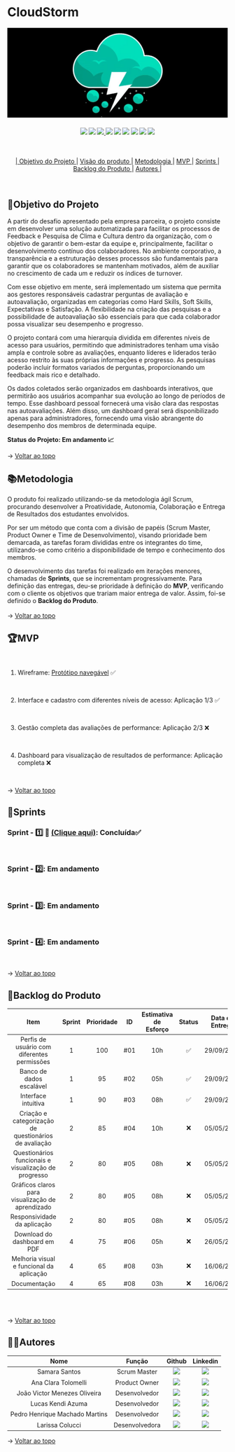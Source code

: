 <span id="topo">

# **CloudStorm**
<p align="center">
      <img src=Documents/Assets/logo.jpg alt="logo da Pandora Box">
<br>
<h4 align="center">
 <a href="" target="_blank"><img src="https://camo.githubusercontent.com/d4cfec9550517aa67567e29843e3880ebf50bd7eeceafcd3b82875f17c9f564e/68747470733a2f2f696d672e736869656c64732e696f2f62616467652f747970657363726970742d2532333030374143432e7376673f7374796c653d666f722d7468652d6261646765266c6f676f3d74797065736372697074266c6f676f436f6c6f723d7768697465" target="_blank"></a>   <a href="https://www.figma.com" target="_blank"><img src="https://img.shields.io/badge/-Figma-%23E4405F?style=for-the-badge&logo=Figma&logoColor=white" target="_blank"></a>  <a href="https://code.visualstudio.com" target="_blank"><img src="https://img.shields.io/badge/-Visual Studio Code-%2384CE?style=for-the-badge&logo=Visual Studio Code&logoColor=white"
 </a> <a href="" target="_blank"><img src="https://img.shields.io/badge/firebase-a08021?style=for-the-badge&logo=firebase&logoColor=ffcd34" target="_blank"></a> <a href="" target="_blank"><img src="https://img.shields.io/badge/mysql-4479A1.svg?style=for-the-badge&logo=mysql&logoColor=white" target="_blank"></a> <a href="" 
 target="_blank"><img src="https://img.shields.io/badge/jira-%230A0FFF.svg?style=for-the-badge&logo=jira&logoColor=white" target="_blank"></a> <a href="" target="_blank">
 <img src="https://img.shields.io/badge/Microsoft_Excel-217346?style=for-the-badge&logo=microsoft-excel&logoColor=white" target="_blank"></a> <a href="" target="_blank">
 <img src="https://img.shields.io/badge/vite-%23646CFF.svg?style=for-the-badge&logo=vite&logoColor=white" target="_blank"></a> <a href="" target="_blank">
 <img src="https://img.shields.io/badge/react-%2320232a.svg?style=for-the-badge&logo=react&logoColor=%2361DAFB" target="_blank"></a> <a href="" target="_blank">
</h4>
<br>

<p align="center">
    |
  <a href ="#objetivo-do-projeto">  Objetivo do Projeto </a>  |     
  <a href ="#visaoproduto"> Visão do produto </a>  |
  <a href ="#metodologia"> Metodologia </a>  |
  <a href ="#mvp"> MVP </a>  |
  <a href ="#sprints"> Sprints </a>  |
  <a href ="#backlog-do-produto"> Backlog do Produto </a>  | 
  <span id="objetivo-do-projeto">
  <a href ="#autores"> Autores </a>  |
</p>
</br>

## 📌Objetivo do Projeto

A partir do desafio apresentado pela empresa parceira, o projeto consiste em desenvolver uma solução automatizada para facilitar os processos de Feedback e Pesquisa de Clima e Cultura dentro da organização, com o objetivo de garantir o bem-estar da equipe e, principalmente, facilitar o desenvolvimento contínuo dos colaboradores. No ambiente corporativo, a transparência e a estruturação desses processos são fundamentais para garantir que os colaboradores se mantenham motivados, além de auxiliar no crescimento de cada um e reduzir os índices de turnover.

Com esse objetivo em mente, será implementado um sistema que permita aos gestores responsáveis cadastrar perguntas de avaliação e autoavaliação, organizadas em categorias como Hard Skills, Soft Skills, Expectativas e Satisfação. A flexibilidade na criação das pesquisas e a possibilidade de autoavaliação são essenciais para que cada colaborador possa visualizar seu desempenho e progresso.

O projeto contará com uma hierarquia dividida em diferentes níveis de acesso para usuários, permitindo que administradores tenham uma visão ampla e controle sobre as avaliações, enquanto líderes e liderados terão acesso restrito às suas próprias informações e progresso. As pesquisas poderão incluir formatos variados de perguntas, proporcionando um feedback mais rico e detalhado.

Os dados coletados serão organizados em dashboards interativos, que permitirão aos usuários acompanhar sua evolução ao longo de períodos de tempo. Esse dashboard pessoal fornecerá uma visão clara das respostas nas autoavaliações. Além disso, um dashboard geral será disponibilizado apenas para administradores, fornecendo uma visão abrangente do desempenho dos membros de determinada equipe.

**Status do Projeto: Em andamento 📈**

→ [Voltar ao topo](#topo)
<br> 

<span id="metodologia">

## 📚Metodologia

O produto foi realizado utilizando-se da metodologia ágil Scrum, procurando desenvolver a Proatividade, Autonomia, Colaboração e Entrega de Resultados dos estudantes envolvidos. 

Por ser um método que conta com a divisão de papéis (Scrum Master, Product Owner e Time de Desenvolvimento), visando prioridade bem demarcada, as tarefas foram divididas entre os integrantes do time, utilizando-se como critério a disponibilidade de tempo e conhecimento dos membros.


O desenvolvimento das tarefas foi realizado em iterações menores, chamadas de **Sprints**, que se incrementam progressivamente. Para definição das entregas, deu-se prioridade à definição do **MVP**, verificando com o cliente os objetivos que trariam maior entrega de valor. Assim, foi-se definido o **Backlog do Produto**.
<br>
</br>
→ [Voltar ao topo](#topo)

<span id="mvp">

## 🏆**MVP**

<p align="center">
      
<br>

1. Wireframe: [Protótipo navegável](https://www.figma.com/proto/iEThROVhqzOrScNCAPMGDk?node-id=0-1&t=uCEVtWPLkwTmyz3p-6) ✅

<br> 

2. Interface e cadastro com diferentes níveis de acesso: Aplicação 1/3 ✅

<br>

3. Gestão completa das avaliações de performance: Aplicação 2/3 ❌

<br>

4. Dashboard para visualização de resultados de performance: Aplicação completa  ❌

<br>

→ [Voltar ao topo](#topo)

<span id="sprints">

## 📅Sprints 

### Sprint - 1️⃣ 🏃 [(Clique aqui)]():  Concluída✅
<br>

### Sprint - 2️⃣:   Em andamento
<br>

### Sprint - 3️⃣:  Em andamento
<br>

### Sprint - 4️⃣: Em andamento
<br>


→ [Voltar ao topo](#topo)

<span id="backlog-do-produto">

## 🌱Backlog do Produto

| Item  | Sprint | Prioridade  | ID | Estimativa de Esforço | Status | Data de Entrega |
|:-------------------------------------------:|:-----------:|:-------------:|:----:|:-----:|:---:|:-----:|
| Perfis de usuário com diferentes permissões   |  1      | 100                | #01 | 10h | ✅  |  29/09/2024            |
| Banco de dados escalável   | 1      | 95                | #02 | 05h | ✅ |  29/09/2024            |    
| Interface intuitiva   |  1      | 90                | #03 | 08h | ✅  |  29/09/2024            |    
| Criação e categorização de questionários de avaliação  | 2      | 85                | #04 | 10h | ❌  |  05/05/2024            |    
| Questionários funcionais e visualização de progresso   | 2      | 80                | #05 | 08h | ❌  |  05/05/2024            |    
| Gráficos claros para visualização de aprendizado   | 2      | 80                | #05 | 08h | ❌  |  05/05/2024            |    
| Responsividade da aplicação    | 2      | 80                | #05 | 08h | ❌  |  05/05/2024            |    
| Download do dashboard em PDF   | 4      | 75                | #06 | 05h | ❌  |  26/05/2024            |   
| Melhoria visual e funcional da aplicação   |  4      | 65                | #08 | 03h | ❌  |  16/06/2024            | 
| Documentação   |  4      | 65                | #08 | 03h | ❌  |  16/06/2024            |    

<br>
<br>

→ [Voltar ao topo](#topo)

<span id="autores">

## 👨‍💻**Autores** 

|      Nome      |    Função       |                            Github                             |                           Linkedin                           |
| :--------------: | :-----------: | :----------------------------------------------------------: | :----------------------------------------------------------: |
|  Samara Santos     | Scrum Master  |<a href="https://github.com/SamaraSantos03"><img src="https://img.shields.io/badge/GitHub-100000?style=for-the-badge&logo=github&logoColor=white"></a> | <a href="https://www.linkedin.com/in/samara-de-paula-santos-89b6022b7/?utm_source=share&utm_campaign=share_via&utm_content=profile&utm_medium=android_app"><img src="https://img.shields.io/badge/LinkedIn-0077B5?style=for-the-badge&logo=linkedin&logoColor=white"></a> |
| Ana Clara Tolomelli  | Product Owner | <a href="https://github.com/ninabtolo"><img src="https://img.shields.io/badge/GitHub-100000?style=for-the-badge&logo=github&logoColor=white"></a> | <a href="http://www.linkedin.com/in/anaclaratolomelli"><img src="https://img.shields.io/badge/LinkedIn-0077B5?style=for-the-badge&logo=linkedin&logoColor=white"></a> |
|  João Victor Menezes Oliveira     | Desenvolvedor  | <a href="https://github.com/jvictoroliv"><img src="https://img.shields.io/badge/GitHub-100000?style=for-the-badge&logo=github&logoColor=white"></a> | <a href="https://www.linkedin.com/in/joão-victor-menezes-88a6b9264/"><img src="https://img.shields.io/badge/LinkedIn-0077B5?style=for-the-badge&logo=linkedin&logoColor=white"></a> |
| Lucas Kendi Azuma | Desenvolvedor | <a href="https://github.com/LucsKendi"><img src="https://img.shields.io/badge/GitHub-100000?style=for-the-badge&logo=github&logoColor=white"></a> | <a href="https://www.linkedin.com/in/lucas-kendi-azuma-70388b10a/"><img src="https://img.shields.io/badge/LinkedIn-0077B5?style=for-the-badge&logo=linkedin&logoColor=white"></a> |
|  Pedro Henrique Machado Martins    | Desenvolvedor | <a href="https://github.com/PedrooMachado23"><img src="https://img.shields.io/badge/GitHub-100000?style=for-the-badge&logo=github&logoColor=white"></a> | <a href="https://www.linkedin.com/in/pedro-henrique-machado-martins-968855305/"><img src="https://img.shields.io/badge/LinkedIn-0077B5?style=for-the-badge&logo=linkedin&logoColor=white"></a> |
| Larissa Colucci  | Desenvolvedora | <a href="https://github.com/LarissaCGomes"><img src="https://img.shields.io/badge/GitHub-100000?style=for-the-badge&logo=github&logoColor=white"></a> | <a href="https://www.linkedin.com/in/larissa-colucci-996393295/"><img src="https://img.shields.io/badge/LinkedIn-0077B5?style=for-the-badge&logo=linkedin&logoColor=white"></a> |

→ [Voltar ao topo](#topo)
